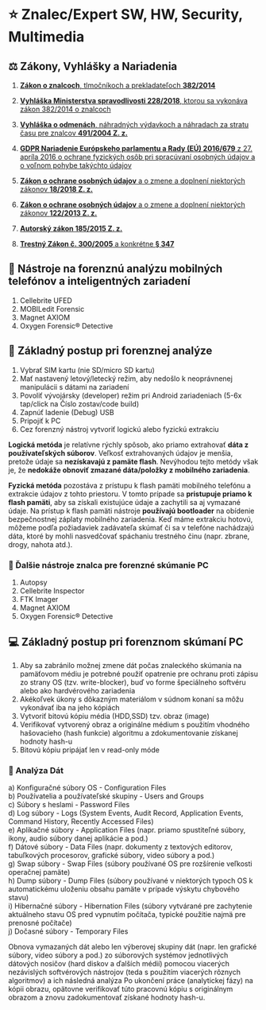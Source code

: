 # ⭐ Znalec/Expert SW, HW, Security, Multimedia

## ⚖️ Zákony, Vyhlášky a Nariadenia
1. [**Zákon o znalcoch**, tlmočníkoch a prekladateľoch **382/2014**](https://www.slov-lex.sk/pravne-predpisy/SK/ZZ/2004/382/)  
2. [**Vyhláška Ministerstva spravodlivosti 228/2018**, ktorou sa vykonáva zákon 382/2014 o znalcoch](https://www.slov-lex.sk/pravne-predpisy/SK/ZZ/2018/228/20180801)   
3. [**Vyhláška o odmenách**, náhradných výdavkoch a náhradach za stratu času pre znalcov **491/2004 Z. z.**](https://www.slov-lex.sk/pravne-predpisy/SK/ZZ/2004/491/)    

4. [**GDPR Nariadenie Európskeho parlamentu a Rady (EÚ) 2016/679** z 27. apríla 2016 o ochrane fyzických osôb pri spracúvaní osobných údajov a o voľnom pohybe takýchto údajov](https://eur-lex.europa.eu/legal-content/SK/ALL/?uri=CELEX%3A32016R0679)  
5. [**Zákon o ochrane osobných údajov** a o zmene a doplnení niektorých zákonov **18/2018 Z. z.**](https://www.slov-lex.sk/pravne-predpisy/SK/ZZ/2018/18/)  
6. [**Zákon o ochrane osobných údajov** a o zmene a doplnení niektorých zákonov **122/2013 Z. z.**](https://www.slov-lex.sk/pravne-predpisy/SK/ZZ/2013/122/20140415)  

7. [**Autorský zákon 185/2015 Z. z.**](https://www.slov-lex.sk/pravne-predpisy/SK/ZZ/2015/185/)  
8. [**Trestný Zákon č. 300/2005** a konkrétne **§ 347**](https://www.slov-lex.sk/pravne-predpisy/SK/ZZ/2005/300/)

## 🔬 Nástroje na forenznú analýzu mobilných telefónov a inteligentných zariadení
1. Cellebrite UFED
2. MOBILedit Forensic 
3. Magnet AXIOM
4. Oxygen Forensic® Detective

## 📴 Základný postup pri forenznej analýze
1. Vybrať SIM kartu (nie SD/micro SD kartu)
2. Mať nastavený letový/letecký režim, aby nedošlo k neoprávnenej manipulácii s dátami na zariadení 
3. Povoliť vývojársky (developer) režim pri Android zariadeniach (5-6x tap/click na Číslo zostav/code build)
4. Zapnúť ladenie (Debug) USB 
5. Pripojiť k PC
6. Cez forenzný nástroj vytvoriť logickú alebo fyzickú extrakciu

**Logická metóda** je relatívne rýchly spôsob, ako priamo extrahovať **dáta z používateľských súborov**. Veľkosť extrahovaných údajov je menšia, pretože údaje sa **nezískavajú z pamäte flash**. Nevýhodou tejto metódy však je, že **nedokáže obnoviť zmazané dáta/položky z mobilného zariadenia**. 

**Fyzická metóda** pozostáva z prístupu k flash pamäti mobilného telefónu a extrakcie údajov z tohto priestoru. V tomto prípade sa **pristupuje priamo k flash pamäti**, aby sa získali existujúce údaje a zachytili sa aj vymazané údaje. Na prístup k flash pamäti nástroje **používajú bootloader** na obídenie bezpečnostnej záplaty mobilného zariadenia. Keď máme extrakciu hotovú, môžeme podľa požiadaviek zadávateľa skúmať či sa v telefóne nachádzajú dáta, ktoré by mohli nasvedčovať spáchaniu trestného činu (napr. zbrane, drogy, nahota atd.).

### 🧰 Ďalšie nástroje znalca pre forenzné skúmanie PC
1. Autopsy
2. Cellebrite Inspector
3. FTK Imager
4. Magnet AXIOM
5. Oxygen Forensic® Detective

## 💻 Základný postup pri forenznom skúmaní PC
1. Aby sa zabránilo možnej zmene dát počas znaleckého skúmania na pamäťovom médiu je potrebné použiť opatrenie pre ochranu proti zápisu zo strany OS (tzv. write-blocker), buď vo forme špeciálneho softvéru alebo ako hardvérového zariadenia
2. Akékoľvek úkony s dôkazným materiálom v súdnom konaní sa môžu vykonávať iba na jeho kópiách
3. Vytvoriť bitovú kópiu média (HDD,SSD) tzv. obraz (image)
4. Verifikovať vytvorený obraz a originálne médium s použitím vhodného hašovacieho (hash funkcie) algoritmu a zdokumentovanie získanej hodnoty hash-u
5. Bitovú kópiu pripájať len v read-only móde

### 🧮 Analýza Dát
a) Konfiguračné súbory OS - Configuration Files  
b) Používatelia a používateľské skupiny - Users and Groups  
c) Súbory s heslami - Password Files  
d) Log súbory - Logs (System Events, Audit Record, Application Events, Command History, Recently Accessed Files)  
e) Aplikačné súbory - Application Files (napr. priamo spustiteľné súbory, ikony, audio súbory danej aplikácie a pod.)  
f) Dátové súbory - Data Files (napr. dokumenty z textových editorov, tabuľkových procesorov, grafické súbory, video súbory a pod.)  
g) Swap súbory - Swap Files (súbory používané OS pre rozšírenie veľkosti operačnej pamäte)  
h) Dump súbory - Dump Files (súbory používané v niektorých typoch OS k automatickému uloženiu obsahu pamäte v prípade výskytu chybového stavu)  
i) Hibernačné súbory - Hibernation Files (súbory vytvárané pre zachytenie aktuálneho stavu OS pred vypnutím počítača, typické použitie najmä pre prenosné počítače)  
j) Dočasné súbory - Temporary Files  

Obnova vymazaných dát alebo len výberovej skupiny dát (napr. len grafické súbory, video súbory a pod.) zo súborových systémov jednotlivých dátových nosičov (hard diskov a ďalších médií) pomocou viacerých nezávislých softvérových nástrojov (teda s použitím viacerých rôznych algoritmov) a ich následná analýza
Po ukončení práce (analytickej fázy) na kópii obrazu, opätovne verifikovať túto pracovnú kópiu s originálnym obrazom a znovu zadokumentovať získané hodnoty hash-u.
